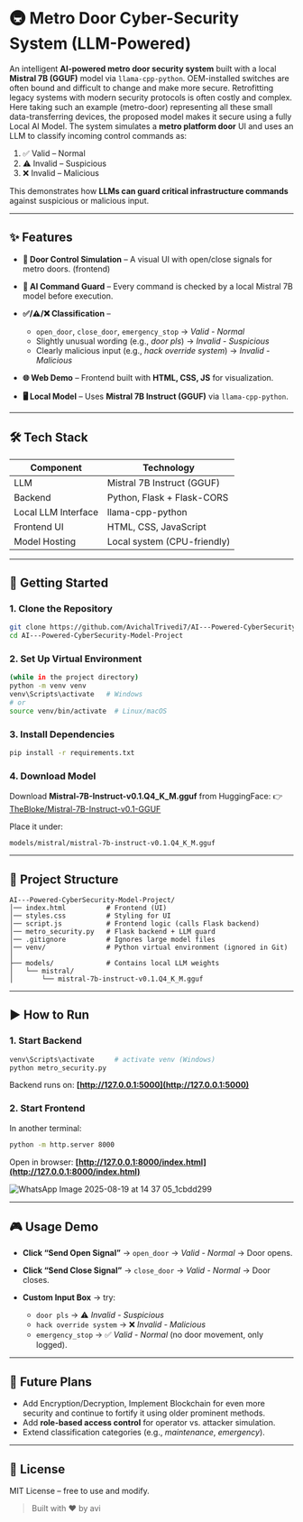 # 🚇 Metro Door Cyber-Security System (LLM-Powered)

An intelligent **AI-powered metro door security system** built with a local **Mistral 7B (GGUF)** model via `llama-cpp-python`. OEM-installed switches are often bound and difficult to change and make more secure. Retrofitting legacy systems with modern security protocols is often costly and complex. Here taking such an example (metro-door) representing all these small data-transferring devices, the proposed model makes it secure using a fully Local AI Model.
The system simulates a **metro platform door** UI and uses an LLM to classify incoming control commands as:

1. ✅ Valid – Normal
2. ⚠ Invalid – Suspicious
3. ❌ Invalid – Malicious

This demonstrates how **LLMs can guard critical infrastructure commands** against suspicious or malicious input.

---

## ✨ Features

* **🚪 Door Control Simulation** – A visual UI with open/close signals for metro doors. (frontend)
* **🔐 AI Command Guard** – Every command is checked by a local Mistral 7B model before execution.
* **✅/⚠/❌ Classification** –

  * `open_door`, `close_door`, `emergency_stop` → *Valid - Normal*
  * Slightly unusual wording (e.g., *door pls*) → *Invalid - Suspicious*
  * Clearly malicious input (e.g., *hack override system*) → *Invalid - Malicious*
* **🌐 Web Demo** – Frontend built with **HTML, CSS, JS** for visualization.
* **🖥 Local Model** – Uses **Mistral 7B Instruct (GGUF)** via `llama-cpp-python`.

---

## 🛠 Tech Stack

| Component           | Technology                  |
| ------------------- | --------------------------- |
| LLM                 | Mistral 7B Instruct (GGUF)  |
| Backend             | Python, Flask + Flask-CORS  |
| Local LLM Interface | llama-cpp-python            |
| Frontend UI         | HTML, CSS, JavaScript       |
| Model Hosting       | Local system (CPU-friendly) |

---

## 🚀 Getting Started

### 1. Clone the Repository

```bash
git clone https://github.com/AvichalTrivedi7/AI---Powered-CyberSecurity-Model-Project.git
cd AI---Powered-CyberSecurity-Model-Project
```

### 2. Set Up Virtual Environment

```bash
(while in the project directory)
python -m venv venv
venv\Scripts\activate   # Windows
# or
source venv/bin/activate  # Linux/macOS
```

### 3. Install Dependencies

```bash
pip install -r requirements.txt
```

### 4. Download Model

Download **Mistral-7B-Instruct-v0.1.Q4\_K\_M.gguf** from HuggingFace:
👉 [TheBloke/Mistral-7B-Instruct-v0.1-GGUF](https://huggingface.co/TheBloke/Mistral-7B-Instruct-v0.1-GGUF)

Place it under:

```
models/mistral/mistral-7b-instruct-v0.1.Q4_K_M.gguf
```

---

## 📂 Project Structure

```
AI---Powered-CyberSecurity-Model-Project/
│── index.html          # Frontend (UI)
│── styles.css          # Styling for UI
│── script.js           # Frontend logic (calls Flask backend)
│── metro_security.py   # Flask backend + LLM guard
│── .gitignore          # Ignores large model files
│── venv/               # Python virtual environment (ignored in Git)
│
├── models/             # Contains local LLM weights
│   └── mistral/
│       └── mistral-7b-instruct-v0.1.Q4_K_M.gguf
```

---

## ▶️ How to Run

### 1. Start Backend

```bash
venv\Scripts\activate     # activate venv (Windows)
python metro_security.py
```

Backend runs on: **[http://127.0.0.1:5000](http://127.0.0.1:5000)**

### 2. Start Frontend

In another terminal:

```bash
python -m http.server 8000
```

Open in browser: **[http://127.0.0.1:8000/index.html](http://127.0.0.1:8000/index.html)**

![WhatsApp Image 2025-08-19 at 14 37 05_1cbdd299](https://github.com/user-attachments/assets/fdc08f85-fef7-4678-8444-c231a48e3b77)


---

## 🎮 Usage Demo

* **Click “Send Open Signal”** → `open_door` → *Valid - Normal* → Door opens.
* **Click “Send Close Signal”** → `close_door` → *Valid - Normal* → Door closes.
* **Custom Input Box** → try:

  * `door pls` → ⚠ *Invalid - Suspicious*
  * `hack override system` → ❌ *Invalid - Malicious*
  * `emergency_stop` → ✅ *Valid - Normal* (no door movement, only logged).

---

## 📌 Future Plans

* Add Encryption/Decryption, Implement Blockchain for even more security and continue to fortify it using older prominent methods.
* Add **role-based access control** for operator vs. attacker simulation.
* Extend classification categories (e.g., *maintenance*, *emergency*).

---

## 📜 License

MIT License – free to use and modify.

> Built with ❤️ by avi
